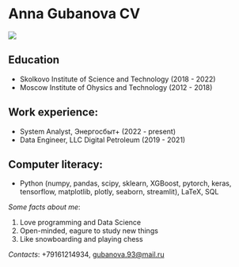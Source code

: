 # Anna Gubanova CV
![](https://needspec.ru/foto/specialisty/repetitory/msk/gubanova-anna-evgenevna/gubanova-anna-evgenevna_120x160.jpg)
## Education
* Skolkovo Institute of Science and Technology (2018 - 2022)
* Moscow Institute of Ohysics and Technology (2012 - 2018)

## Work experience:
* System Analyst, Энергосбыт+ (2022 - present)
* Data Engineer, LLC Digital Petroleum (2019 - 2021)

## Computer literacy:
* Python (numpy, pandas, scipy, sklearn, XGBoost, pytorch, keras, tensorflow, matplotlib, plotly, seaborn, streamlit), LaTeX, SQL

_Some facts about me_:
1. Love programming and Data Science
2. Open-minded, eagure to study new things
3. Like snowboarding and playing chess

_Contacts_: +79161214934, gubanova.93@mail.ru